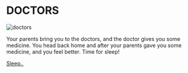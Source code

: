 # DOCTORS

![doctors](https://media.giphy.com/media/lFeKAMNdm4DrVkRlUM/giphy.gif)

Your parents bring you to the doctors, and the doctor gives you some medicine. You head back home and after your parents gave you some medicine, and you feel better. Time for sleep!

[Sleep..](../morning.md)  

